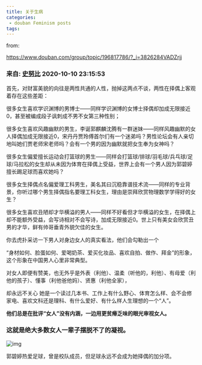 ```yaml
---
title: 关于生病
categories:
 - douban Feminism posts
tags:
---
```

from:

https://www.douban.com/group/topic/196817786/?_i=3826284VADZrjj

### 来自: [史努比](https://www.douban.com/people/83303088/) 2020-10-10 23:15:53

首先，对财富美貌的向往是两性共通的人性，抛掉这两点不谈，两性在择偶上客观着存在这些差距：

很多女生喜欢学识渊博的男博士——同样学识渊博的女博士择偶却加成无限接近0，甚至被编成段子讽刺成不男不女第三种性别；

很多女生喜欢风趣幽默的男生，李诞郭麒麟沈腾有一群迷妹——同样风趣幽默的女人择偶加成无限接近0，宋丹丹贾玲傅首尔们有一个迷弟吗？男性论坛会有人亲切地叫她们贾老师宋老师吗？会有一个男的因为幽默就把女生奉为女神吗？

很多女生偏爱擅长运动会打篮球的男生——同样会打篮球/排球/羽毛球/兵乓球/足球/马拉松的女生却从未因为体育在择偶上受益，世界上会有一个男人因为郭碧婷擅长踢足球而喜欢她吗？

很多女生择偶点名偏爱理工科男生，美名其曰沉稳靠谱技术流——同样的专业背景，你听过哪个男生择偶指名要理工科女生，理由是崇拜欣赏物理数学学得好的女生？

很多女生喜欢丑陋却才华横溢的男人——同样不好看但才华横溢的女生，在择偶上却不能额外受益，会写诗相对不会写诗，加成无限接近0。世上只有美女会欣赏丑男的才华，鲜有帅哥垂青外貌欠佳的女生。

你去虎扑采访一下男人对身边女人的真实看法，他们会勾勒出一个

“身材如何、脸蛋如何、爱喝奶茶、爱买化妆品、喜欢自拍、做作、拜金”的形象，这个形象在中国男人心里非常典型。

对女人即便有赞美，也无外乎是外表（利他）、温柔（听他的，利他）、有母爱（利他的孩子）、懂事（利他爸他妈）、贤惠（利他全家），

却永远不关心 她是一个读过几本书、工作上有什么野心、体育怎么样、会不会修家电、喜欢文科还是理科、有什么爱好、有什么样人生理想的一个“人”。

**他们总是在批评“女人”没有内涵，一边用更贫瘠乏味的眼光审视女人。**

### 这就是绝大多数女人一辈子摆脱不了的凝视。

![img](https://img9.doubanio.com/view/group_topic/l/public/p478498204.webp)

郭碧婷热爱足球，曾是校队成员，但足球永远不会成为她择偶的加分项。
